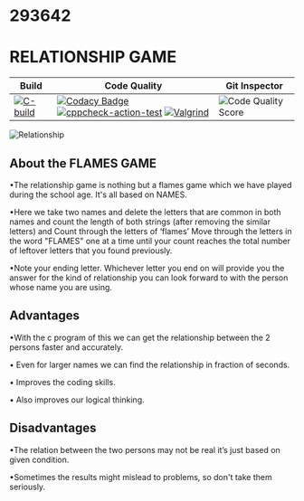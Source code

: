 # 293642
# RELATIONSHIP GAME
Build | Code Quality | Git Inspector
------|--------------|--------------
[![C-build](https://github.com/Akhildodda451/ltts293642/actions/workflows/c-build.yml/badge.svg)](https://github.com/Akhildodda451/ltts293642/actions/workflows/c-build.yml)| [![Codacy Badge](https://app.codacy.com/project/badge/Grade/9d5d5006d8c04e06b4973c5d7a052e85)](https://www.codacy.com/gh/Akhildodda451/ltts293642/dashboard?utm_source=github.com&amp;utm_medium=referral&amp;utm_content=Akhildodda451/ltts293642&amp;utm_campaign=Badge_Grade)       [![cppcheck-action-test](https://github.com/Akhildodda451/ltts293642/actions/workflows/cppcheck.yml/badge.svg)](https://github.com/Akhildodda451/ltts293642/actions/workflows/cppcheck.yml)        [![Valgrind](https://github.com/Akhildodda451/ltts293642/actions/workflows/Valgrind.yml/badge.svg)](https://github.com/Akhildodda451/ltts293642/actions/workflows/Valgrind.yml)|![Code Quality Score](https://www.code-inspector.com/project/21339/score/svg)

![Relationship ](https://user-images.githubusercontent.com/80577252/114980643-615c4d00-9eaa-11eb-976f-cb76d64f33ee.jpeg)

## About the FLAMES GAME
  •The relationship game is nothing but a flames game which we have played during the school age. It's all based on NAMES.
  
  •Here we take two names and delete the letters that are common in both names and count the length of both strings (after removing the similar letters) and
    Count through the letters of ‘flames’ Move through the letters in the word "FLAMES" one at a time until your count reaches the total number of leftover letters
    that you found previously.
    
  •Note your ending letter. Whichever letter you end on will provide you the answer for the kind of relationship you can look forward to with the person
      whose name you are using.
## Advantages
   •With the c program of this we can get the relationship between the 2 persons faster and accurately.
  
   • Even for larger names we can find the relationship in fraction of seconds.
   
   • Improves the coding skills.
   
   • Also improves our logical thinking.
## Disadvantages
  •The relation between the two persons may not be real it’s just based on given condition.
  
  •Sometimes the results might mislead to problems, so don't take them seriously.

